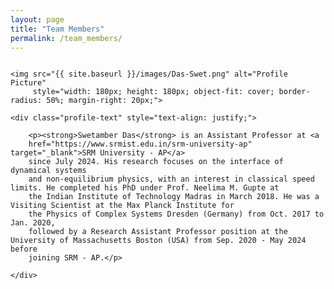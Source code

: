 ```yaml
---
layout: page
title: "Team Members"
permalink: /team_members/
---
```


<div class="profile-container" style="display: flex; align-items: flex-start;">

    <img src="{{ site.baseurl }}/images/Das-Swet.png" alt="Profile Picture"
         style="width: 180px; height: 180px; object-fit: cover; border-radius: 50%; margin-right: 20px;">

    <div class="profile-text" style="text-align: justify;">

        <p><strong>Swetamber Das</strong> is an Assistant Professor at <a 
        href="https://www.srmist.edu.in/srm-university-ap" target="_blank">SRM University - AP</a> 
        since July 2024. His research focuses on the interface of dynamical systems 
        and non-equilibrium physics, with an interest in classical speed limits. He completed his PhD under Prof. Neelima M. Gupte at
        the Indian Institute of Technology Madras in March 2018. He was a Visiting Scientist at the Max Planck Institute for 
        the Physics of Complex Systems Dresden (Germany) from Oct. 2017 to Jan. 2020, 
        followed by a Research Assistant Professor position at the University of Massachusetts Boston (USA) from Sep. 2020 - May 2024 before 
        joining SRM - AP.</p>

    </div>

</div>

